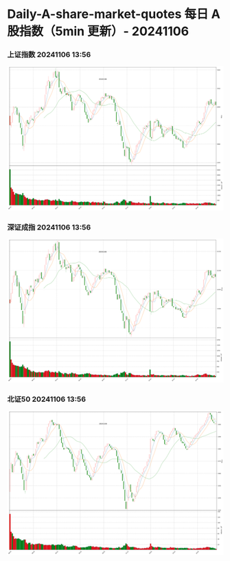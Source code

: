
# Daily-A-share-market-quotes 每日 A 股指数（5min 更新）- 20241106

### 上证指数 20241106 13:56
![](./fig/2024/11/20241106-sh000001.png)

### 深证成指 20241106 13:56
![](./fig/2024/11/20241106-sz399001.png)

### 北证50 20241106 13:56
![](./fig/2024/11/20241106-bj899050.png)
